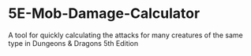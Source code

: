 # 5E-Mob-Damage-Calculator
A tool for quickly calculating the attacks for many creatures of the same type in Dungeons &amp; Dragons 5th Edition
